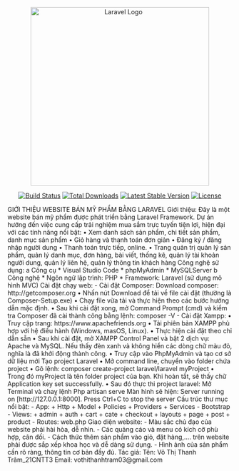 <p align="center"><a href="https://laravel.com" target="_blank"><img src="https://raw.githubusercontent.com/laravel/art/master/logo-lockup/5%20SVG/2%20CMYK/1%20Full%20Color/laravel-logolockup-cmyk-red.svg" width="400" alt="Laravel Logo"></a></p>

<p align="center">
<a href="https://github.com/laravel/framework/actions"><img src="https://github.com/laravel/framework/workflows/tests/badge.svg" alt="Build Status"></a>
<a href="https://packagist.org/packages/laravel/framework"><img src="https://img.shields.io/packagist/dt/laravel/framework" alt="Total Downloads"></a>
<a href="https://packagist.org/packages/laravel/framework"><img src="https://img.shields.io/packagist/v/laravel/framework" alt="Latest Stable Version"></a>
<a href="https://packagist.org/packages/laravel/framework"><img src="https://img.shields.io/packagist/l/laravel/framework" alt="License"></a>
</p>
GIỚI THIỆU WEBSITE BÁN MỸ PHẨM BẰNG LARAVEL
Giới thiệu:
Đây là một website bán mỹ phẩm được phát triển bằng Laravel Framework. Dự án hướng đến việc cung cấp trải nghiệm mua sắm trực tuyến tiện lợi, hiện đại với các tính năng nổi bật:
•	Xem danh sách sản phẩm, chi tiết sản phẩm, danh mục sản phẩm
•	Giỏ hàng và thanh toán đơn giản
•	Đăng ký / đăng nhập người dung
•	Thanh toán trực tiếp, online.
•	Trang quản trị quản lý sản phẩm, quản lý danh mục, đơn hàng, bài viết, thống kê, quản lý tài khoản người dung, quản lý liên hệ, quản lý thông tin khách hàng
Công nghệ sử dụng:
a Công cụ
* Visual Studio Code
* phpMyAdmin
* MySQLServer
 b Công nghệ
* Ngôn ngữ lập trình: PHP
* Framework: Laravel (sử dụng mô hình MVC)
Cài đặt chạy web:
- Cài đặt Composer: 
Download composer: http://getcomposer.org
•	Nhấn nút Download để tải về file cài đặt (thường là Composer-Setup.exe)
•	Chạy file vừa tải và thực hiện theo các bước hướng dẫn mặc định.
•	Sau khi cài đặt xong, mở Command Prompt (cmd) và kiểm tra Composer đã cài thành công bằng lệnh: composer -V
- Cài đặt Xampp:
•	Truy cập trang: https://www.apachefriends.org
•	Tải phiên bản XAMPP phù hợp với hệ điều hành (Windows, masOS, Linux).
•	Thực hiện cài đặt theo chỉ dẫn sẵn
•	Sau khi cài đặt, mở XAMPP Control Panel và bật 2 dịch vụ: Apache và MySQL. Nếu thấy đèn xanh và không hiển các dòng chữ màu đỏ, nghĩa là đã khởi động thành công.
•	Truy cập vào PhpMyAdmin và tạo cơ sở dữ liệu mới
Tạo project Laravel 
•	Mở command line, chuyển vào folder chứa project
•	Gõ lệnh: composer create-project laravel/laravel myProject
•	Trong đó myProject là tên folder project của bạn. Khi hoàn tắt, sẽ thấy chữ Application key set successfully.
•	Sau đó thực thi project laravel: Mở Terminal và chaỵ lệnh Php artisan serve
Màn hình sẽ hiện: Server running on [http://127.0.0.1:8000]. Press Ctrl+C to stop the server
Cấu trúc thư mục nổi bật: 
-	App:
+ Http
+ Model
+ Policies
+ Providers
+ Services
-	Bootstrap
-	Views:
+ admin
+ auth
+ cart 
+ cate
+ checkout
+ layouts
+ page
+ post
+ product
-	Routes: web.php
Giao diện website:
-	Màu sắc chủ đạo của website phải hài hòa, dễ nhìn.
-	Các quảng cáo và menu có kích cỡ phù hợp, cân đối.
-	Cách thức thêm sản phẩm vào giỏ, đặt hàng,.... trên website phải được sắp xếp khoa học và dễ dàng sử dụng.
-	Hình ảnh của sản phẩm cần rõ ràng, thông tin cơ bản đầy đủ.
Tác giả:
Tên: Võ Thị Thanh Trâm_21CNTT3
Email: vothithanhtram03@gmail.com

